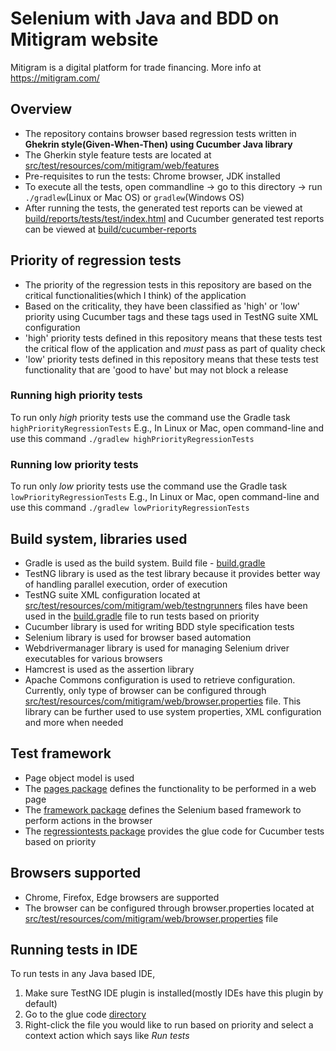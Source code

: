 # Selenium with Java and BDD on Mitigram website
Mitigram is a digital platform for trade financing. More info at https://mitigram.com/

## Overview
* The repository contains browser based regression tests written in **Ghekrin style(Given-When-Then) using Cucumber Java library**
* The Gherkin style feature tests are located at [src/test/resources/com/mitigram/web/features](src/test/resources/com/mitigram/web/features)
* Pre-requisites to run the tests: Chrome browser, JDK installed
* To execute all the tests, open commandline -> go to this directory -> run `./gradlew`(Linux or Mac OS) or `gradlew`(Windows OS)
* After running the tests, the generated test reports can be viewed at [build/reports/tests/test/index.html](build/reports/tests/test/index.html) 
  and Cucumber generated test reports can be viewed at [build/cucumber-reports](build/cucumber-reports)
  
## Priority of regression tests
* The priority of the regression tests in this repository are based on the critical functionalities(which I think) of the application
* Based on the criticality, they have been classified as 'high' or 'low' priority using Cucumber tags and these tags used
  in TestNG suite XML configuration
* 'high' priority tests defined in this repository means that these tests test the critical flow of the application 
and _must_ pass as part of quality check
* 'low' priority tests defined in this repository means that these tests test functionality that are 'good to have' but 
may not block a release
  
### Running high priority tests
To run only _high_ priority tests use the command use the Gradle task `highPriorityRegressionTests`
E.g., In Linux or Mac, open command-line and use this command `./gradlew highPriorityRegressionTests`

### Running low priority tests
To run only _low_ priority tests use the command use the Gradle task `lowPriorityRegressionTests`
E.g., In Linux or Mac, open command-line and use this command `./gradlew lowPriorityRegressionTests`

## Build system, libraries used
* Gradle is used as the build system. Build file - [build.gradle](build.gradle)
* TestNG library is used as the test library because it provides better way of handling parallel execution, order of execution
* TestNG suite XML configuration located at [src/test/resources/com/mitigram/web/testngrunners](src/test/resources/com/mitigram/web/testngrunners) 
  files have been used in the [build.gradle](build.gradle) file to run tests based on priority
* Cucumber library is used for writing BDD style specification tests
* Selenium library is used for browser based automation
* Webdrivermanager library is used for managing Selenium driver executables for various browsers
* Hamcrest is used as the assertion library
* Apache Commons configuration is used to retrieve configuration. Currently, only type of browser can be configured 
  through [src/test/resources/com/mitigram/web/browser.properties](src/test/resources/com/mitigram/web/browser.properties) file. This library can be further used
  to use system properties, XML configuration and more when needed
  
## Test framework
* Page object model is used
* The [pages package](src/test/java/com/mitigram/web/pages) defines the functionality to be performed in a web page
* The [framework package](src/test/java/com/mitigram/web/framework) defines the Selenium based framework to perform actions in the browser
* The [regressiontests package](src/test/java/com/mitigram/web/regressiontests) provides the glue code for Cucumber tests based on priority

## Browsers supported
* Chrome, Firefox, Edge browsers are supported
* The browser can be configured through browser.properties located at 
  [src/test/resources/com/mitigram/web/browser.properties](src/test/resources/com/mitigram/web/browser.properties) file

## Running tests in IDE
To run tests in any Java based IDE,
1. Make sure TestNG IDE plugin is installed(mostly IDEs have this plugin by default)
2. Go to the glue code [directory](src/test/java/com/mitigram/web/regressiontests)
3. Right-click the file you would like to run based on priority and select a context action 
   which says like _Run tests_
